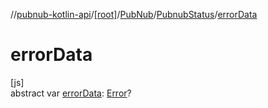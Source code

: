 //[pubnub-kotlin-api](../../../../index.md)/[[root]](../../index.md)/[PubNub](../index.md)/[PubnubStatus](index.md)/[errorData](error-data.md)

# errorData

[js]\
abstract var [errorData](error-data.md): [Error](https://kotlinlang.org/api/core/kotlin-stdlib/kotlin/-error/index.html)?
